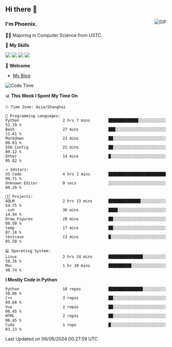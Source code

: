 ## Hi there 👋
<img align="right" alt="GIF" src="https://raw.githubusercontent.com/JoeyBling/JoeyBling/master/pic/pusheencode.gif" />

### I'm Phoenix.

👨‍🎓 Majoring in Computer Science from USTC.

🌟 **My Skills**

![](https://img.shields.io/badge/-Python-3e74a2?style=flat-square&logo=Python&logoColor=fff)
![](https://img.shields.io/badge/-C++-9f62a5?style=flat&logo=cplusplus&logoColor=white)
![](https://img.shields.io/badge/-Linux-185886?style=flat-square&logo=Linux&logoColor=fff)
![](https://img.shields.io/badge/-Rust-ff4136?style=flat-square&logo=Rust&logoColor=fff)

💬 **Welcome**

- [My Blog](https://ysy-phoenix.github.io/)

<!--START_SECTION:waka-->
![Code Time](http://img.shields.io/badge/Code%20Time-767%20hrs%2039%20mins-blue)

📊 **This Week I Spent My Time On** 

```text
🕑︎ Time Zone: Asia/Shanghai

💬 Programming Languages: 
Python                   2 hrs 7 mins        █████████████░░░░░░░░░░░░   52.19 % 
Bash                     27 mins             ███░░░░░░░░░░░░░░░░░░░░░░   11.41 % 
Markdown                 23 mins             ██░░░░░░░░░░░░░░░░░░░░░░░   09.63 % 
SSH Config               22 mins             ██░░░░░░░░░░░░░░░░░░░░░░░   09.12 % 
Other                    14 mins             █░░░░░░░░░░░░░░░░░░░░░░░░   05.82 % 

🔥 Editors: 
VS Code                  4 hrs 3 mins        █████████████████████████   99.71 % 
Unknown Editor           0 secs              ░░░░░░░░░░░░░░░░░░░░░░░░░   00.29 % 

🐱‍💻 Projects: 
AQLM                     2 hrs 13 mins       ██████████████░░░░░░░░░░░   54.75 % 
.ssh                     36 mins             ████░░░░░░░░░░░░░░░░░░░░░   14.94 % 
Draw_Figures             20 mins             ██░░░░░░░░░░░░░░░░░░░░░░░   08.50 % 
temp                     17 mins             ██░░░░░░░░░░░░░░░░░░░░░░░   07.18 % 
testcase                 13 mins             █░░░░░░░░░░░░░░░░░░░░░░░░   05.50 % 

💻 Operating System: 
Linux                    2 hrs 24 mins       ███████████████░░░░░░░░░░   59.26 % 
Mac                      1 hr 39 mins        ██████████░░░░░░░░░░░░░░░   40.74 % 
```

**I Mostly Code in Python** 

```text
Python                   18 repos            ███████████████░░░░░░░░░░   58.06 % 
C++                      3 repos             ██░░░░░░░░░░░░░░░░░░░░░░░   09.68 % 
Vue                      2 repos             ██░░░░░░░░░░░░░░░░░░░░░░░   06.45 % 
HTML                     2 repos             ██░░░░░░░░░░░░░░░░░░░░░░░   06.45 % 
Cuda                     1 repo              █░░░░░░░░░░░░░░░░░░░░░░░░   03.23 % 
```




 Last Updated on 06/06/2024 00:27:59 UTC
<!--END_SECTION:waka-->

<!--
**ysy-phoenix/ysy-phoenix** is a ✨ _special_ ✨ repository because its `README.md` (this file) appears on your GitHub profile.

Here are some ideas to get you started:

- 🔭 I’m currently working on ...
- 🌱 I’m currently learning ...
- 👯 I’m looking to collaborate on ...
- 🤔 I’m looking for help with ...
- 💬 Ask me about ...
- 📫 How to reach me: ...
- 😄 Pronouns: ...
- ⚡ Fun fact: ...
-->
